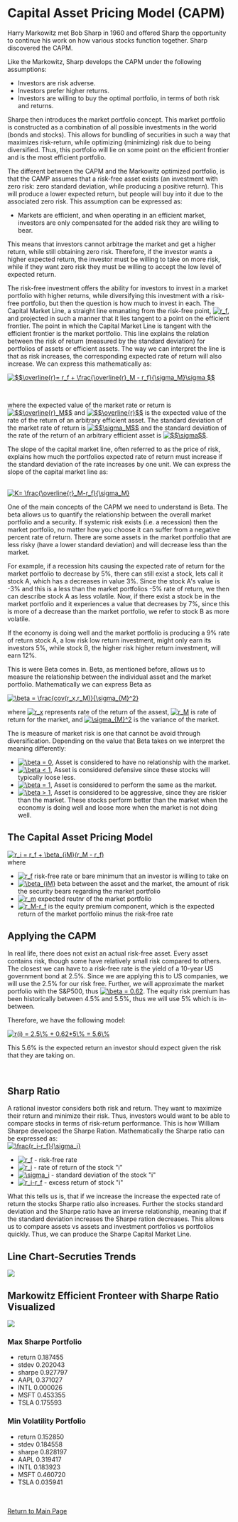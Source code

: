 # Capital Asset Pricing Model (CAPM)

Harry Markowitz met Bob Sharp in 1960 and offered Sharp the opportunity to continue his work on how various stocks function together. Sharp discovered the CAPM.
<br>

Like the Markowitz, Sharp develops the CAPM under the following assumptions:

* Investors are risk adverse.
* Investors prefer higher returns.
* Investors are willing to buy the optimal portfolio, in terms of both risk and returns.

Sharpe then introduces the market portfolio concept. This market portfolio is constructed as a combination of all possible investments in the world (bonds and stocks). This allows for bundling of securities in such a way that maximizes risk-return, while optimizing (minimizing) risk due to being diversified. Thus, this portfolio will lie on some point on the efficient frontier and is the most efficient portfolio.

The different between the CAPM and the Markowitz optimized portfolio, is that the CAMP assumes that a risk-free asset exists (an investment with zero risk: zero standard deviation, while producing a positive return). This will produce a lower expected return, but people will buy into it due to the associated zero risk. This assumption can be expressed as: 
<br>

 * Markets are efficient, and when operating in an efficient market, investors are only compensated for the added risk they are willing to bear. 
 
This means that investors cannot arbitrage the market and get a higher return, while still obtaining zero risk. Therefore, if the investor wants a higher expected return, the investor must be willing to take on more risk, while if they want zero risk they must be willing to accept the low level of expected return. 

The risk-free investment offers the ability for investors to invest in a market portfolio with higher returns, while diversifying this investment with a risk-free portfolio, but then the question is how much to invest in each. The Capital Market Line, a straight line emanating from the risk-free point, <a href="https://www.codecogs.com/eqnedit.php?latex=r_f" target="_blank"><img src="https://latex.codecogs.com/gif.latex?r_f" title="r_f" /></a>, and projected in such a manner that it lies tangent to a point on the efficient frontier. The point in which the Capital Market Line is tangent with the efficient frontier is the market portfolio. This line explains the relation between the risk of return (measured by the standard deviation) for portfolios of assets or efficient assets. The way we can interpret the line is that as risk increases, the corresponding expected rate of return will also increase. We can express this mathematically as:
<br>

 <a href="https://www.codecogs.com/eqnedit.php?latex=$$\overline{r}=&space;r_f&space;&plus;&space;\frac{\overline{r}_M&space;-&space;r_f}{\sigma_M}\sigma&space;$$" target="_blank"><img src="https://latex.codecogs.com/gif.latex?$$\overline{r}=&space;r_f&space;&plus;&space;\frac{\overline{r}_M&space;-&space;r_f}{\sigma_M}\sigma&space;$$" title="$$\overline{r}= r_f + \frac{\overline{r}_M - r_f}{\sigma_M}\sigma $$" /></a>
 
 <br>
 
where the expected value  of the market rate or return is <a href="https://www.codecogs.com/eqnedit.php?latex=$$\overline{r}_M$$" target="_blank"><img src="https://latex.codecogs.com/gif.latex?$$\overline{r}_M$$" title="$$\overline{r}_M$$" /></a>  and <a href="https://www.codecogs.com/eqnedit.php?latex=$$\overline{r}$$" target="_blank"><img src="https://latex.codecogs.com/gif.latex?$$\overline{r}$$" title="$$\overline{r}$$" /></a>  is the expected value of the rate of the return of an arbitrary efficient asset. The standard deviation of the market rate of return is <a href="https://www.codecogs.com/eqnedit.php?latex=$$\sigma_M$$" target="_blank"><img src="https://latex.codecogs.com/gif.latex?$$\sigma_M$$" title="$$\sigma_M$$" /></a> and the standard deviation of the rate of the return of an arbitrary efficient asset is <a href="https://www.codecogs.com/eqnedit.php?latex=$$\sigma$$" target="_blank"><img src="https://latex.codecogs.com/gif.latex?$$\sigma$$" title="$$\sigma$$" /></a>.
 <br>
 
The slope of the capital market line, often referred to as the price of risk, explains how much the portfolios expected rate of return must increase if the standard deviation of the rate increases by one unit. We can express the slope of the capital market line as:
 
 <br> 
 <a href="https://www.codecogs.com/eqnedit.php?latex=K=&space;\frac{\overline{r}_M-r_f}{\sigma_M}" target="_blank"><img src="https://latex.codecogs.com/gif.latex?K=&space;\frac{\overline{r}_M-r_f}{\sigma_M}" title="K= \frac{\overline{r}_M-r_f}{\sigma_M}" /></a>
 <br> 
 
One of the main concepts of the CAPM we need to understand is Beta. The beta allows us to quantify the relationship between the overall market portfolio and a security. If systemic risk exists (i.e. a recession) then the market portfolio, no matter how you choose it can suffer from a negative percent rate of return. There are some assets in the market portfolio that are less risky (have a lower standard deviation) and will decrease less than the market.
<br>

For example, if a recession hits causing the expected rate of return for the market portfolio to decrease by 5%, there can still exist a stock, lets call it stock A, which has a decreases in value 3%. Since the stock A's value is -3% and this is a less  than the market portfolios -5% rate of return, we then can describe stock A as less volatile. Now, if there exist a stock be in the market portfolio and it experiences a value that decreases by 7%, since this is more of a decrease than the market portfolio, we refer to stock B as more volatile.
<br>

If the economy is doing well and the market portfolio is producing a 9% rate of return stock A, a low risk low return investment, might only earn its investors 5%, while stock B, the higher risk higher return investment, will earn 12%.
<br> 

This is were Beta comes in. Beta, as mentioned before, allows us to measure the relationship between the individual asset and the market portfolio. Mathematically we can express Beta as
<br>

<a href="https://www.codecogs.com/eqnedit.php?latex=\beta&space;=&space;\frac{cov(r_x,r_M)}{\sigma_{M}^2}" target="_blank"><img src="https://latex.codecogs.com/gif.latex?\beta&space;=&space;\frac{cov(r_x,r_M)}{\sigma_{M}^2}" title="\beta = \frac{cov(r_x,r_M)}{\sigma_{M}^2}" /></a>
<br>

where <a href="https://www.codecogs.com/eqnedit.php?latex=r_x" target="_blank"><img src="https://latex.codecogs.com/gif.latex?r_x" title="r_x" /></a> represents rate of the return of the assest, <a href="https://www.codecogs.com/eqnedit.php?latex=r_M" target="_blank"><img src="https://latex.codecogs.com/gif.latex?r_M" title="r_M" /></a> is rate of return for the market, and  <a href="https://www.codecogs.com/eqnedit.php?latex=\sigma_{M}^2" target="_blank"><img src="https://latex.codecogs.com/gif.latex?\sigma_{M}^2" title="\sigma_{M}^2" /></a> is the variance of the market. 
<br>

The is measure of market risk is one that cannot be avoid through diversification. Depending on the value that Beta takes on we interpret the meaning differently:

* <a href="https://www.codecogs.com/eqnedit.php?latex=\beta&space;=&space;0" target="_blank"><img src="https://latex.codecogs.com/gif.latex?\beta&space;=&space;0" title="\beta = 0" /></a>, Asset is considered to have no relationship with the market. 
* <a href="https://www.codecogs.com/eqnedit.php?latex=\beta&space;<&space;1" target="_blank"><img src="https://latex.codecogs.com/gif.latex?\beta&space;<&space;1" title="\beta < 1" /></a>,  Asset is considered defensive since  these stocks will typically loose less. 
* <a href="https://www.codecogs.com/eqnedit.php?latex=\beta&space;=&space;1" target="_blank"><img src="https://latex.codecogs.com/gif.latex?\beta&space;=&space;1" title="\beta = 1" /></a>,  Asset is considered to perform the same as the market.
* <a href="https://www.codecogs.com/eqnedit.php?latex=\beta&space;>&space;1" target="_blank"><img src="https://latex.codecogs.com/gif.latex?\beta&space;>&space;1" title="\beta > 1" /></a>,  Asset is considered to be aggressive, since they are riskier than the market. These stocks perform better than the market when the economy is doing well and loose more when the market is not doing well.

## The Capital Asset Pricing Model

<a href="https://www.codecogs.com/eqnedit.php?latex=r_i&space;=&space;r_f&space;&plus;&space;\beta_{iM}(r_M&space;-&space;r_f)" target="_blank"><img src="https://latex.codecogs.com/gif.latex?r_i&space;=&space;r_f&space;&plus;&space;\beta_{iM}(r_M&space;-&space;r_f)" title="r_i = r_f + \beta_{iM}(r_M - r_f)" /></a>
<br> 
where 

*  <a href="https://www.codecogs.com/eqnedit.php?latex=r_f" target="_blank"><img src="https://latex.codecogs.com/gif.latex?r_f" title="r_f" /></a> risk-free rate or bare minimum that an investor is willing to take on
*  <a href="https://www.codecogs.com/eqnedit.php?latex=\beta_{iM}" target="_blank"><img src="https://latex.codecogs.com/gif.latex?\beta_{iM}" title="\beta_{iM}" /></a> beta between the asset and the market, the amount of risk the security bears regarding the market portfolio 
*  <a href="https://www.codecogs.com/eqnedit.php?latex=r_m" target="_blank"><img src="https://latex.codecogs.com/gif.latex?r_m" title="r_m" /></a> expected reutnr of the market portfolio
* <a href="https://www.codecogs.com/eqnedit.php?latex=r_M-r_f" target="_blank"><img src="https://latex.codecogs.com/gif.latex?r_M-r_f" title="r_M-r_f" /></a> is the equity premium component, which is the expected return of the market portfolio minus the risk-free rate

## Applying the CAPM

In real life, there does not exist an actual risk-free asset. Every asset contains risk, though some have relatively small risk compared to others. The closest we can have to a risk-free rate is the yield of a 10-year US government bond at 2.5%. Since we are applying this to US companies, we will use the 2.5% for our risk free. Further, we will approximate the market portfolio with the S&P500, thus <a href="https://www.codecogs.com/eqnedit.php?latex=\beta&space;=&space;0.62" target="_blank"><img src="https://latex.codecogs.com/gif.latex?\beta&space;=&space;0.62" title="\beta = 0.62" /></a>. The equity risk premium has been historically between 4.5% and 5.5%, thus we will use 5% which is in-between. 
<br>

Therefore, we have the following model:
<br> 

<a href="https://www.codecogs.com/eqnedit.php?latex=r(i)&space;=&space;2.5\%&space;&plus;&space;0.62*5\%&space;=&space;5.6\%" target="_blank"><img src="https://latex.codecogs.com/gif.latex?r(i)&space;=&space;2.5\%&space;&plus;&space;0.62*5\%&space;=&space;5.6\%" title="r(i) = 2.5\% + 0.62*5\% = 5.6\%" /></a>
<br>

This 5.6% is the expected return an investor should expect given the risk that they are taking on.

<br>

## Sharp Ratio

A rational investor considers both risk and return. They want to maximize their return and minimize their risk. Thus, investors would want to be able to compare stocks in terms of risk-return performance. This is how William Sharpe developed the Sharpe Ration. Mathematically the Sharpe ratio can be expressed as: 
<br>
<a href="https://www.codecogs.com/eqnedit.php?latex=\frac{r_i-r_f}{\sigma_i}" target="_blank"><img src="https://latex.codecogs.com/gif.latex?\frac{r_i-r_f}{\sigma_i}" title="\frac{r_i-r_f}{\sigma_i}" /></a>

* <a href="https://www.codecogs.com/eqnedit.php?latex=r_f" target="_blank"><img src="https://latex.codecogs.com/gif.latex?r_f" title="r_f" /></a> - risk-free rate
* <a href="https://www.codecogs.com/eqnedit.php?latex=r_i" target="_blank"><img src="https://latex.codecogs.com/gif.latex?r_i" title="r_i" /></a> - rate of return of the stock "i"
* <a href="https://www.codecogs.com/eqnedit.php?latex=\sigma_i" target="_blank"><img src="https://latex.codecogs.com/gif.latex?\sigma_i" title="\sigma_i" /></a> - standard deviation of the stock "i"
* <a href="https://www.codecogs.com/eqnedit.php?latex=r_i-r_f" target="_blank"><img src="https://latex.codecogs.com/gif.latex?r_i-r_f" title="r_i-r_f" /></a> - excess return of stock "i"

What this tells us is, that if we increase the increase the expected rate of return the stocks Sharpe ratio also increases. Further the stocks standard deviation and the Sharpe ratio have an inverse relationship, meaning that if the standard deviation increases the Sharpe ration decreases. This allows us to compare assets vs assets and investment portfolios vs portfolios quickly. Thus, we can produce the Sharpe Capital Market Line.

## Line Chart-Secruties Trends
<img src="Line-Chart_Compare_Behvior.png">

## Markowitz Efficient Fronteer with Sharpe Ratio Visualized
<img src="Markowitz-Efficient-Frontier-with-Sharpe-Ratio.png">

### Max Sharpe Portfolio
* return    0.187455
* stdev     0.202043
* sharpe    0.927797
* AAPL      0.371027
* INTL      0.000026
* MSFT      0.453355
* TSLA      0.175593

### Min Volatility Portfolio

* return    0.152850
* stdev     0.184558
* sharpe    0.828197
* AAPL      0.319417
* INTL      0.183923
* MSFT      0.460720
* TSLA      0.035941

<br><br>
<a href="https://obrianbl.github.io/">Return to Main Page</a>
